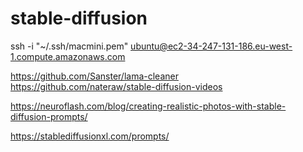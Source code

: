 # stable-diffusion

ssh -i "~/.ssh/macmini.pem" ubuntu@ec2-34-247-131-186.eu-west-1.compute.amazonaws.com

https://github.com/Sanster/lama-cleaner
https://github.com/nateraw/stable-diffusion-videos

https://neuroflash.com/blog/creating-realistic-photos-with-stable-diffusion-prompts/

https://stablediffusionxl.com/prompts/


